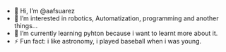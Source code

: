 - 👋 Hi, I’m @aafsuarez
- 👀 I’m interested in robotics, Automatization, programming and another things...
- 🌱 I’m currently learning pyhton because i want to learnt more about it. 
- ⚡ Fun fact: i like astronomy, i played baseball when i was young. 

<!---
aafsuarez/aafsuarez is a ✨ special ✨ repository because its `README.md` (this file) appears on your GitHub profile.
You can click the Preview link to take a look at your changes.
--->
